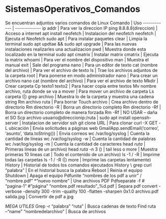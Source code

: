 # SistemasOperativos_Comandos
Se encuentran adjuntos varios comandos de Linux 
Comando | Uso
------------ | -------------
ip addr | Para ver la direccion IP
ping 8.8.8.8(direccion) | Acceso a internet
apt install neofetch | Instalacion del neofetch
neofetch | Ejecuta el Neofetch
sudo apt | Para instalar paquetes
clear | Limpia la terminal
sudo apt updtae && sudo apt upgrade | Para las nuevas instalaciones realizarles una actualizacion
pwd | Muestra donde esta localizado en la terminal
sudo apt cmatrix | Instalar matrix
cmatrix | Ejecuta la matrix
whoami | Para ver el nombre del dispositivo
man | Muestra el manual
exit | Sale del programa
nano | Para un editor de texto
cat (nombre del archivo) | Para ver el archivo de texto
ls | Trae los archivos adjuntos de la carpeta
root | Para ponerse en modo administrador
nano | Para crear un archivo nano
cat (nombre del archivo) | Para ver el archivo de texto
Mkdir | Crear carpeta
Cp texto1 texto2 | Para hacer copia entre textos
Mv nombre archivo, ruta donde se va a mover | Para mover un archivo de carpeta
Ls carpeta (|) grep archivo | Muestra lo de la carpeta y muestra una cadena string
Rm archivo ruta | Para borrar
Touch archivo | Crea archivo dentro de directorio
Rm directorio -R | Borra un directorio completo
Rm directorio -Rf | Borra un directorio completo de manera forzada
Rm -Rf  | NO USAR – daña el SO
Scp archivo usuario@direccionip:/ruta | 
sudo apt install openssh-server | Instalacion de servidor ssh
git clone URL | Para clonar 
curl -X GET -L ubicación | Envia solicitudes a páginas web
GmailApp.sendEmail(‘correo’, ‘asunto’, ‘data.toString()) | Envia correos
wc /var/log/syslog | Cuenta la cantidad de líneas
wc /var/log/syslog -w | Cuenta la cantidad de palabras
wc /var/log/syslog -m | Cuenta la cantidad de caracteres
head *ruta* | Primeras líneas de un archivo)
head *ruta* -n 3  () | 
tail
less o more | Muestra primeras 10 lineas
cat | Todo el contenido de un archivo)
ls -1 / -R | Imprime todas las carpetas
ls -1 / -R (|) more | Imprime las carpetas lentamente)
History | Historial de todos los comandos ejecutados
History \ grep curl “palabra” | En el historial busca la palabra
Reboot | Reinia el equipo
Shutdown | Apaga el equipo
Pdfunite “nombres de los pdf a unir” / “nombre.pdf” *”nuevo nombre” | Une archivos PDF
Pdfseparate -f # “pagina-1” #”página” “nombre.pdf resultado”_%d.pdf  | Separa pdf
convert -verbose -density 300 -trim -quality 100 -flatten -sharpen 0x1.0 archivo.pdf salida.jpg | Convertir de pdf a jpg


*MEGA UTILES*
Grep -r “palabra” “ruta” | Busca cadenas de texto
Find ruta –“name” “nombredelarchivo”  | Busca de archivos
